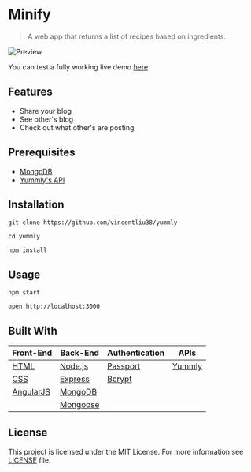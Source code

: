 # Minify
>A web app that returns a list of recipes based on ingredients.

![Preview](file:///Users/vincent/HRNYC6/vincentliu38.github.io/assets/images/yummy.gif)

You can test a fully working live demo [here](https://yummy-app.herokuapp.com/)

## Features
- Share your blog
- See other's blog
- Check out what other's are posting

## Prerequisites
- [MongoDB](https://docs.mongodb.com/manual/installation)
- [Yummly's API](https://developer.yummly.com/)

## Installation
```git clone https://github.com/vincentliu38/yummly```

```cd yummly```

```npm install```

## Usage
```npm start```

```open http://localhost:3000```

## Built With
| Front-End | Back-End | Authentication | APIs |
|-----------|----------|----------------|------|
|[HTML](https://developer.mozilla.org/en-US/docs/Web/HTML)|[Node.js](https://nodejs.org/en)|[Passport](http://passportjs.org/)|[Yummly](https://developer.yummly.com/)
|[CSS](https://developer.mozilla.org/en-US/docs/Web/CSS)|[Express](https://expressjs.com)|[Bcrypt](https://www.npmjs.com/package/bcrypt)
|[AngularJS](https://angularjs.org/)|[MongoDB](https://www.mongodb.com)| |
| |[Mongoose](http://mongoosejs.com)| |


## License
This project is licensed under the MIT License. For more information see [LICENSE](https://github.com/vincentliu38/yummy/blob/master/LICENSE) file.

